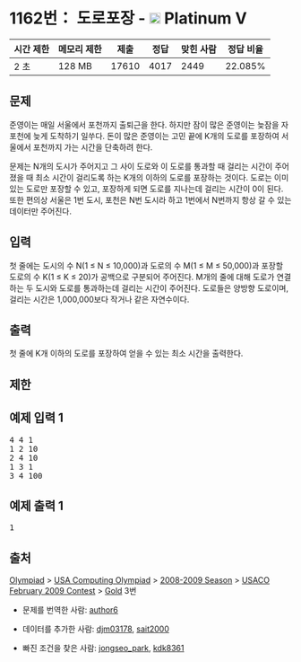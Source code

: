 # 1162번： 도로포장 - <img src="https://static.solved.ac/tier_small/16.svg" style="height:20px" /> Platinum V



| 시간 제한 | 메모리 제한 | 제출 | 정답 | 맞힌 사람 | 정답 비율 |
| --- | --- | --- | --- | --- | --- |
| 2 초 | 128 MB | 17610 | 4017 | 2449 | 22.085% |
## 문제

준영이는 매일 서울에서 포천까지 출퇴근을 한다. 하지만 잠이 많은 준영이는 늦잠을 자 포천에 늦게 도착하기 일쑤다. 돈이 많은 준영이는 고민 끝에 K개의 도로를 포장하여 서울에서 포천까지 가는 시간을 단축하려 한다.

문제는 N개의 도시가 주어지고 그 사이 도로와 이 도로를 통과할 때 걸리는 시간이 주어졌을 때 최소 시간이 걸리도록 하는 K개의 이하의 도로를 포장하는 것이다. 도로는 이미 있는 도로만 포장할 수 있고, 포장하게 되면 도로를 지나는데 걸리는 시간이 0이 된다. 또한 편의상 서울은 1번 도시, 포천은 N번 도시라 하고 1번에서 N번까지 항상 갈 수 있는 데이터만 주어진다.

## 입력

첫 줄에는 도시의 수 N(1 ≤ N ≤ 10,000)과 도로의 수 M(1 ≤ M ≤ 50,000)과 포장할 도로의 수 K(1 ≤ K ≤ 20)가 공백으로 구분되어 주어진다. M개의 줄에 대해 도로가 연결하는 두 도시와 도로를 통과하는데 걸리는 시간이 주어진다. 도로들은 양방향 도로이며, 걸리는 시간은 1,000,000보다 작거나 같은 자연수이다.

## 출력

첫 줄에 K개 이하의 도로를 포장하여 얻을 수 있는 최소 시간을 출력한다.

## 제한

## 예제 입력 1

<pre>4 4 1
1 2 10
2 4 10
1 3 1
3 4 100
</pre>
## 예제 출력 1

<pre>1
</pre>
## 출처

[Olympiad](/category/2) > [USA Computing Olympiad](/category/106) > [2008-2009 Season](/category/137) > [USACO February 2009 Contest](/category/142) > [Gold](/category/detail/661) 3번

- 문제를 번역한 사람: [author6](/user/author6)

- 데이터를 추가한 사람: [djm03178](/user/djm03178), [sait2000](/user/sait2000)

- 빠진 조건을 찾은 사람: [jongseo_park](/user/jongseo_park), [kdk8361](/user/kdk8361)